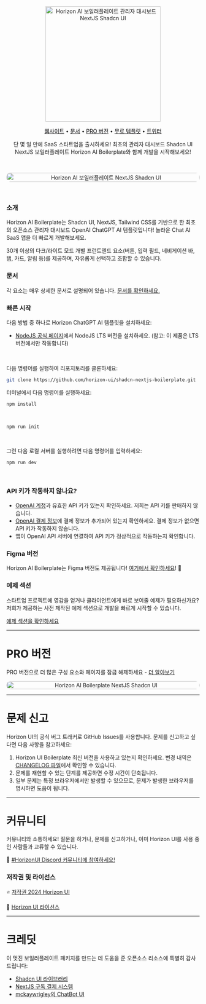 &nbsp;
<p align="center">
  <a href="https://horizon-ui.com/boilerplate-shadcn" target="_blank">
    <img src="https://i.ibb.co/DGSsjWL/top-boilerplate-shadcn-readme.png" alt="Horizon AI 보일러플레이트 관리자 대시보드 NextJS Shadcn UI" width="300px" max-width="400px">
  </a>
</p>

<p align="center">
    <a style="color: #09090B; text-decoration: underline;" target="_blank" href="https://horizon-ui.com/boilerplate-shadcn">웹사이트</a> •
    <a style="color: #09090B; text-decoration: underline;" target="_blank" href="https://horizon-ui.com/docs-boilerplate/shadcn-components/auth-UI">문서</a> •
    <a style="color: #09090B; text-decoration: underline;" target="_blank" href="https://horizon-ui.com/boilerplate-shadcn">PRO 버전</a> •
    <a style="color: #09090B; text-decoration: underline;" target="_blank" href="https://github.com/horizon-ui/shadcn-nextjs-boilerplate">무료 템플릿</a> •
    <a style="color: #09090B; text-decoration: underline;" target="_blank" href="https://twitter.com/horizon_ui">트위터</a>
<p align="center" style="max-width: 500px; margin: auto;">
  단 몇 일 만에 SaaS 스타트업을 출시하세요! 최초의 관리자 대시보드 Shadcn UI NextJS 보일러플레이트 Horizon AI Boilerplate와 함께 개발을 시작해보세요!
</p>

&nbsp;

<p align="center" style="width: 100%;">
<a style="display:flex; justify-content: center; width: 100%;" href="https://horizon-ui.com/boilerplate-shadcn" target="_blank"><img style="border-radius: 10px; width: 100%;" src="https://i.ibb.co/72bXVwG/horizon-free-boilerplate-shadcn-image-readme-2.png" alt="Horizon AI 보일러플레이트 NextJS Shadcn UI" /></a>
</p>

&nbsp;

### 소개

Horizon AI Boilerplate는 Shadcn UI, NextJS, Tailwind CSS를 기반으로 한 최초의 오픈소스 관리자 대시보드 OpenAI ChatGPT AI 템플릿입니다! 놀라운 Chat AI SaaS 앱을 더 빠르게 개발해보세요.

30개 이상의 다크/라이트 모드 개별 프런트엔드 요소(버튼, 입력 필드, 네비게이션 바, 탭, 카드, 알림 등)를 제공하며, 자유롭게 선택하고 조합할 수 있습니다.

### 문서

각 요소는 매우 상세한 문서로 설명되어 있습니다. <a href="https://horizon-ui.com/docs-boilerplate/shadcn-components/chat" target="_blank">문서를 확인하세요.</a>

### 빠른 시작

다음 방법 중 하나로 Horizon ChatGPT AI 템플릿을 설치하세요:

- [NodeJS 공식 페이지](https://nodejs.org/en/?ref=horizon-documentation)에서 NodeJS LTS 버전을 설치하세요. (참고: 이 제품은 LTS 버전에서만 작동합니다)

<br />

다음 명령어를 실행하여 리포지토리를 클론하세요:

```bash
git clone https://github.com/horizon-ui/shadcn-nextjs-boilerplate.git
```

터미널에서 다음 명령어를 실행하세요:

```
npm install
```

<br />

```
npm run init
```

<br />

그런 다음 로컬 서버를 실행하려면 다음 명령어를 입력하세요:

```
npm run dev
```
&nbsp;

### API 키가 작동하지 않나요?

- [OpenAI 계정](https://platform.openai.com/account)과 유효한 API 키가 있는지 확인하세요. 저희는 API 키를 판매하지 않습니다.
- [OpenAI 결제 정보](https://platform.openai.com/account/billing/overview)에 결제 정보가 추가되어 있는지 확인하세요. 결제 정보가 없으면 API 키가 작동하지 않습니다.
- 앱이 OpenAI API 서버에 연결하여 API 키가 정상적으로 작동하는지 확인합니다.

### Figma 버전

Horizon AI Boilerplate는 Figma 버전도 제공됩니다! [여기에서 확인하세요](https://www.figma.com/community/file/1374394029061088369)! 🎨

### 예제 섹션

스타트업 프로젝트에 영감을 얻거나 클라이언트에게 바로 보여줄 예제가 필요하신가요? 저희가 제공하는 사전 제작된 예제 섹션으로 개발을 빠르게 시작할 수 있습니다.

<a href="https://horizon-ui.com/boilerplate-shadcn#pages" target="_blank">예제 섹션을 확인하세요</a>

---

# PRO 버전

PRO 버전으로 더 많은 구성 요소와 페이지를 잠금 해제하세요 - <a href="https://horizon-ui.com/boilerplate-shadcn#pricing" target="_blank">더 알아보기</a>

<p align="center" style="width: 100%;">
<a style="display:flex; justify-content: center; width: 100%;" href="https://horizon-ui.com/boilerplate-shadcn#pricing" target="_blank"><img style="border-radius: 10px; width: 100%;" src="https://i.ibb.co/Q8jNqWJ/horizon-boilerplate-shadcn-image-readme-2.png" alt="Horizon AI Boilerplate NextJS Shadcn UI" /></a>
</p>

---

# 문제 신고

Horizon UI의 공식 버그 트래커로 GitHub Issues를 사용합니다. 문제를 신고하고 싶다면 다음 사항을 참고하세요:

1. Horizon UI Boilerplate 최신 버전을 사용하고 있는지 확인하세요. 변경 내역은 [CHANGELOG 파일](https://github.com/horizon-ui/shadcn-nextjs-boilerplate/blob/main/CHANGELOG.md)에서 확인할 수 있습니다.
2. 문제를 재현할 수 있는 단계를 제공하면 수정 시간이 단축됩니다.
3. 일부 문제는 특정 브라우저에서만 발생할 수 있으므로, 문제가 발생한 브라우저를 명시하면 도움이 됩니다.

---

# 커뮤니티

커뮤니티와 소통하세요! 질문을 하거나, 문제를 신고하거나, 이미 Horizon UI를 사용 중인 사람들과 교류할 수 있습니다.

💬 [#HorizonUI Discord 커뮤니티에 참여하세요!](https://discord.gg/f6tEKFBd4m)

### 저작권 및 라이선스

⭐️ [저작권 2024 Horizon UI](https://www.horizon-ui.com/?ref=readme-horizon)

📄 [Horizon UI 라이선스](https://horizon-ui.notion.site/End-User-License-Agreement-8fb09441ea8c4c08b60c37996195a6d5)

---

# 크레딧

이 멋진 보일러플레이트 패키지를 만드는 데 도움을 준 오픈소스 리소스에 특별히 감사드립니다:

- [Shadcn UI 라이브러리](https://ui.shadcn.com/)
- [NextJS 구독 결제 시스템](https://github.com/vercel/nextjs-subscription-payments)
- [mckaywrigley의 ChatBot UI](https://github.com/mckaywrigley/chatbot-ui)


